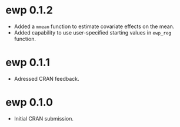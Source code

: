 # ewp 0.1.2
* Added a `mmean` function to estimate covariate effects on the mean.
* Added capability to use user-specified starting values in `ewp_reg` function.

# ewp 0.1.1
* Adressed CRAN feedback.

# ewp 0.1.0
* Initial CRAN submission.
